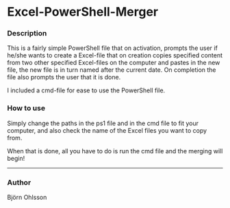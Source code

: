# Excel-PowerShell-Merger

### Description
This is a fairly simple PowerShell file that on activation, prompts the user if he/she wants to create a Excel-file that on creation copies specified content from two other specified Excel-files on the computer and pastes in the new file, the new file is in turn named after the current date. On completion the file also prompts the user that it is done.

I included a cmd-file for ease to use the PowerShell file.



### How to use
Simply change the paths in the ps1 file and in the cmd file to fit your computer, and also check the name of the Excel files you want to copy from.

When that is done, all you have to do is run the cmd file and the merging will begin!

------------------

### Author
Björn Ohlsson
